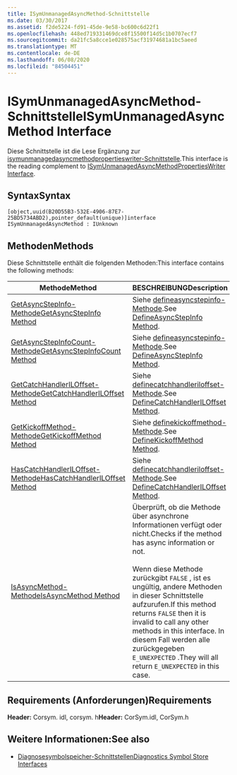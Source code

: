 ```yaml
---
title: ISymUnmanagedAsyncMethod-Schnittstelle
ms.date: 03/30/2017
ms.assetid: f2de5224-fd91-45de-9e58-bc600c6d22f1
ms.openlocfilehash: 448ed719331469dce8f15500f14d5c1b0707ecf7
ms.sourcegitcommit: da21fc5a8cce1e028575acf31974681a1bc5aeed
ms.translationtype: MT
ms.contentlocale: de-DE
ms.lasthandoff: 06/08/2020
ms.locfileid: "84504451"
---
```

# <a name="isymunmanagedasyncmethod-interface"></a><span data-ttu-id="42e63-102">ISymUnmanagedAsyncMethod-Schnittstelle</span><span class="sxs-lookup"><span data-stu-id="42e63-102">ISymUnmanagedAsyncMethod Interface</span></span>
<span data-ttu-id="42e63-103">Diese Schnittstelle ist die Lese Ergänzung zur [isymunmanagedasyncmethodpropertieswriter-Schnittstelle](isymunmanagedasyncmethodpropertieswriter-interface.md).</span><span class="sxs-lookup"><span data-stu-id="42e63-103">This interface is the reading complement to [ISymUnmanagedAsyncMethodPropertiesWriter Interface](isymunmanagedasyncmethodpropertieswriter-interface.md).</span></span>  
  
## <a name="syntax"></a><span data-ttu-id="42e63-104">Syntax</span><span class="sxs-lookup"><span data-stu-id="42e63-104">Syntax</span></span>  
  
```idl  
[object,uuid(B20D55B3-532E-4906-87E7-25BD5734ABD2),pointer_default(unique)]interface ISymUnmanagedAsyncMethod : IUnknown  
```  
  
## <a name="methods"></a><span data-ttu-id="42e63-105">Methoden</span><span class="sxs-lookup"><span data-stu-id="42e63-105">Methods</span></span>  
 <span data-ttu-id="42e63-106">Diese Schnittstelle enthält die folgenden Methoden:</span><span class="sxs-lookup"><span data-stu-id="42e63-106">This interface contains the following methods:</span></span>  
  
|<span data-ttu-id="42e63-107">Methode</span><span class="sxs-lookup"><span data-stu-id="42e63-107">Method</span></span>|<span data-ttu-id="42e63-108">BESCHREIBUNG</span><span class="sxs-lookup"><span data-stu-id="42e63-108">Description</span></span>|  
|------------|-----------------|  
|[<span data-ttu-id="42e63-109">GetAsyncStepInfo-Methode</span><span class="sxs-lookup"><span data-stu-id="42e63-109">GetAsyncStepInfo Method</span></span>](isymunmanagedasyncmethod-getasyncstepinfo-method.md)|<span data-ttu-id="42e63-110">Siehe [defineasyncstepinfo-Methode](isymunmanagedasyncmethodpropertieswriter-defineasyncstepinfo-method.md).</span><span class="sxs-lookup"><span data-stu-id="42e63-110">See [DefineAsyncStepInfo Method](isymunmanagedasyncmethodpropertieswriter-defineasyncstepinfo-method.md).</span></span>|  
|[<span data-ttu-id="42e63-111">GetAsyncStepInfoCount-Methode</span><span class="sxs-lookup"><span data-stu-id="42e63-111">GetAsyncStepInfoCount Method</span></span>](isymunmanagedasyncmethod-getasyncstepinfocount-method.md)|<span data-ttu-id="42e63-112">Siehe [defineasyncstepinfo-Methode](isymunmanagedasyncmethodpropertieswriter-defineasyncstepinfo-method.md).</span><span class="sxs-lookup"><span data-stu-id="42e63-112">See [DefineAsyncStepInfo Method](isymunmanagedasyncmethodpropertieswriter-defineasyncstepinfo-method.md).</span></span>|  
|[<span data-ttu-id="42e63-113">GetCatchHandlerILOffset-Methode</span><span class="sxs-lookup"><span data-stu-id="42e63-113">GetCatchHandlerILOffset Method</span></span>](isymunmanagedasyncmethod-getcatchhandleriloffset-method.md)|<span data-ttu-id="42e63-114">Siehe [definecatchhandleriloffset-Methode](isymunmanagedasyncmethodpropertieswriter-definecatchhandleriloffset-method.md).</span><span class="sxs-lookup"><span data-stu-id="42e63-114">See [DefineCatchHandlerILOffset Method](isymunmanagedasyncmethodpropertieswriter-definecatchhandleriloffset-method.md).</span></span>|  
|[<span data-ttu-id="42e63-115">GetKickoffMethod-Methode</span><span class="sxs-lookup"><span data-stu-id="42e63-115">GetKickoffMethod Method</span></span>](isymunmanagedasyncmethod-getkickoffmethod-method.md)|<span data-ttu-id="42e63-116">Siehe [definekickoffmethod-Methode](isymunmanagedasyncmethodpropertieswriter-definekickoffmethod-method.md).</span><span class="sxs-lookup"><span data-stu-id="42e63-116">See [DefineKickoffMethod Method](isymunmanagedasyncmethodpropertieswriter-definekickoffmethod-method.md).</span></span>|  
|[<span data-ttu-id="42e63-117">HasCatchHandlerILOffset-Methode</span><span class="sxs-lookup"><span data-stu-id="42e63-117">HasCatchHandlerILOffset Method</span></span>](isymunmanagedasyncmethod-hascatchhandleriloffset-method.md)|<span data-ttu-id="42e63-118">Siehe [definecatchhandleriloffset-Methode](isymunmanagedasyncmethodpropertieswriter-definecatchhandleriloffset-method.md).</span><span class="sxs-lookup"><span data-stu-id="42e63-118">See [DefineCatchHandlerILOffset Method](isymunmanagedasyncmethodpropertieswriter-definecatchhandleriloffset-method.md).</span></span>|  
|[<span data-ttu-id="42e63-119">IsAsyncMethod-Methode</span><span class="sxs-lookup"><span data-stu-id="42e63-119">IsAsyncMethod Method</span></span>](isymunmanagedasyncmethod-isasyncmethod-method.md)|<span data-ttu-id="42e63-120">Überprüft, ob die Methode über asynchrone Informationen verfügt oder nicht.</span><span class="sxs-lookup"><span data-stu-id="42e63-120">Checks if the method has async information or not.</span></span><br /><br /> <span data-ttu-id="42e63-121">Wenn diese Methode zurückgibt `FALSE` , ist es ungültig, andere Methoden in dieser Schnittstelle aufzurufen.</span><span class="sxs-lookup"><span data-stu-id="42e63-121">If this method returns `FALSE` then it is invalid to call any other methods in this interface.</span></span> <span data-ttu-id="42e63-122">In diesem Fall werden alle zurückgegeben `E_UNEXPECTED` .</span><span class="sxs-lookup"><span data-stu-id="42e63-122">They will all return `E_UNEXPECTED` in this case.</span></span>|  
  
## <a name="requirements"></a><span data-ttu-id="42e63-123">Requirements (Anforderungen)</span><span class="sxs-lookup"><span data-stu-id="42e63-123">Requirements</span></span>  
 <span data-ttu-id="42e63-124">**Header:** Corsym. idl, corsym. h</span><span class="sxs-lookup"><span data-stu-id="42e63-124">**Header:** CorSym.idl, CorSym.h</span></span>  
  
## <a name="see-also"></a><span data-ttu-id="42e63-125">Weitere Informationen:</span><span class="sxs-lookup"><span data-stu-id="42e63-125">See also</span></span>

- [<span data-ttu-id="42e63-126">Diagnosesymbolspeicher-Schnittstellen</span><span class="sxs-lookup"><span data-stu-id="42e63-126">Diagnostics Symbol Store Interfaces</span></span>](diagnostics-symbol-store-interfaces.md)
